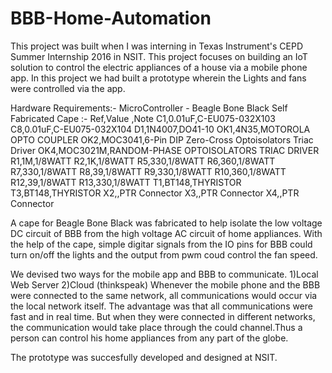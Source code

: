 # BBB-Home-Automation
This project was built when I was interning in Texas Instrument's CEPD Summer Internship 2016 in NSIT.
This project focuses on building an IoT solution to control the electric appliances of a house via a mobile phone app. In this project we had built a prototype wherein the Lights and fans were controlled via the app.

Hardware Requirements:-
  MicroController - Beagle Bone Black
  Self Fabricated Cape :- Ref,Value ,Note
                           C1,0.01uF,C-EU075-032X103
                           C8,0.01uF,C-EU075-032X104
                           D1,1N4007,DO41-10
                           OK1,4N35,MOTOROLA OPTO COUPLER
                           OK2,MOC3041,6-Pin DIP Zero-Cross Optoisolators Triac Driver 
                           OK4,MOC3021M,RANDOM-PHASE OPTOISOLATORS TRIAC DRIVER 
                            R1,1M,1/8WATT
                            R2,1K,1/8WATT
                            R5,330,1/8WATT
                            R6,360,1/8WATT
                            R7,330,1/8WATT
                            R8,39,1/8WATT
                            R9,330,1/8WATT
                            R10,360,1/8WATT
                            R12,39,1/8WATT
                            R13,330,1/8WATT
                            T1,BT148,THYRISTOR
                            T3,BT148,THYRISTOR
                            X2,,PTR Connector
                            X3,,PTR Connector
                            X4,,PTR Connector

A cape for Beagle Bone Black was fabricated to help isolate the low voltage DC circuit of BBB from the high voltage AC circuit of home appliances. With the help of the cape, simple digitar signals from the IO pins for BBB could turn on/off the lights and the output from pwm coud control the fan speed.

We devised two ways for the mobile app and BBB to communicate.
      1)Local Web Server
      2)Cloud (thinkspeak)
Whenever the mobile phone and the BBB were connected to the same network, all communications would occur via the local network itself. The advantage was that all communications were fast and in real time.
But when they were connected in different networks, the communication would take place through the could channel.Thus a person can control his home appliances from any part of the globe.

The prototype was succesfully developed and designed at NSIT.
